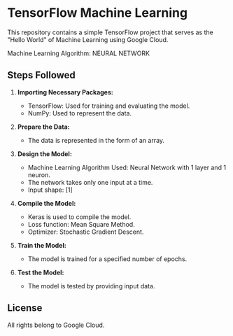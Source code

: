 # TensorFlow Machine Learning

This repository contains a simple TensorFlow project that serves as the "Hello World" of Machine Learning using Google Cloud.

Machine Learning Algorithm: NEURAL NETWORK

## Steps Followed

1. **Importing Necessary Packages:**

   - TensorFlow: Used for training and evaluating the model.
   - NumPy: Used to represent the data.

2. **Prepare the Data:**

   - The data is represented in the form of an array.

3. **Design the Model:**

   - Machine Learning Algorithm Used: Neural Network with 1 layer and 1 neuron.
   - The network takes only one input at a time.
   - Input shape: [1]

4. **Compile the Model:**

   - Keras is used to compile the model.
   - Loss function: Mean Square Method.
   - Optimizer: Stochastic Gradient Descent.

5. **Train the Model:**

   - The model is trained for a specified number of epochs.

6. **Test the Model:**

   - The model is tested by providing input data.



## License

All rights belong to Google Cloud.
